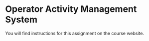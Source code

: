 # Operator Activity Management System

You will find instructions for this assignment on the course website.
